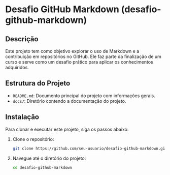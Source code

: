 # Desafio GitHub Markdown (desafio-github-markdown)

## Descrição

Este projeto tem como objetivo explorar o uso de Markdown e a contribuição em repositórios no GitHub. Ele faz parte da finalização de um curso e serve como um desafio prático para aplicar os conhecimentos adquiridos.

## Estrutura do Projeto

- `README.md`: Documento principal do projeto com informações gerais.
- `docs/`: Diretório contendo a documentação do projeto.

## Instalação

Para clonar e executar este projeto, siga os passos abaixo:

1. Clone o repositório:
    ```sh
    git clone https://github.com/seu-usuario/desafio-github-markdown.git
    ```

2. Navegue até o diretório do projeto:
    ```sh
    cd desafio-github-markdown
    ```

